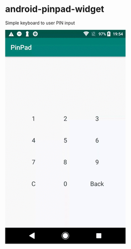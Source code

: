 # android-pinpad-widget
Simple keyboard to user PIN input

![](https://github.com/mlkt12/android-pinpad-widget/blob/master/preview.gif)
